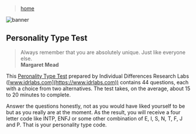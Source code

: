 > [home](../)

![banner](/mbti/photos/banner.png)

## Personality Type Test

> Always remember that you are absolutely unique.  Just like everyone else.  
> **Margaret Mead**

This [Peronality Type Test](https://www.idrlabs.com/test.php) prepared by
Individual Differences Research Labs ([www.idrlabs.com](https://www.idrlabs.com)) contains 44 questions,
each with a choice from two alternatives.
The test takes, on the average, about 15 to 20 minutes to complete.

Answer the questions honestly, not as you would have liked  yourself to be but as you really are at the moment.
As the result, you will receive a four letter code like INTP, ENFJ or some other combination of E, I, S, N, T, F, J and P.
That is your personality type code.
